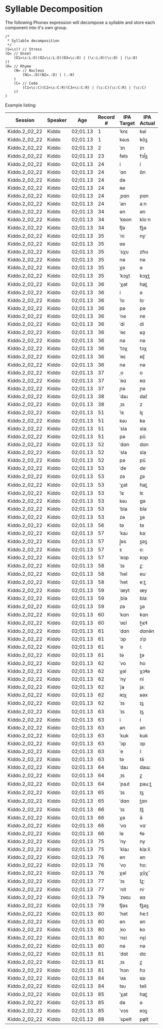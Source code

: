 # Syllable Decomposition

The following Phonex expression will decompose a syllable and store each component into it's own group.

```
/*
 * Syllable decomposition
 */
(S=\s)? // Stress
(O= // Onset
	(O1=\c:L:O)(O2=\c:L:O)(O3=\c:O) | (\c:L:O)(\c:O) | (\c:O)
)?
(R= // Rhyme
	(N= // Nucleus
		(N1=.:D)(N2=.:D) | (.:N)
	)
	(C= // Coda
		(C1=\c:C)(C2=\c:C:R)(C3=\c:C:R) | (\c:C)(\c:C:R) | (\c:C)
	)?
)
```

Example listing:

| Session | Speaker | Age | Record # | IPA Target | IPA Actual | Alignment | S | O | O1 | O2 | O3 | R | N | N1 | N2 | C | C1 | C2 | C3 |
| --- | --- | --- | --- | --- | --- | --- | --- | --- | --- | --- | --- | --- | --- | --- | --- | --- | --- | --- | --- |
| Kiddo.2_02_22 | Kiddo | 02;01.13 | 1 | ˈknɪ | kʁi | k↔k,n↔ʁ,ɪ↔i | ˈ | kn | k | n |  | ɪ | ɪ | ɪ |  |  |  |  |  |
| Kiddo.2_02_22 | Kiddo | 02;01.13 | 1 | kəɹs | kös̪ | k↔k,ə↔ö,ɹ↔∅,s↔s̪ |  | k | k |  |  | əɹs | ə | ə |  | ɹs | ɹ | s |  |
| Kiddo.2_02_22 | Kiddo | 02;01.13 | 2 | ˈɪn | ɪn | ɪ↔ɪ,n↔n | ˈ |  |  |  |  | ɪn | ɪ | ɪ |  | n | n |  |  |
| Kiddo.2_02_22 | Kiddo | 02;01.13 | 23 | fəls | fɔḷ̆s̪ | f↔f,ə↔ɔ,l↔ḷ̆,s↔s̪ |  | f | f |  |  | əls | ə | ə |  | ls | l | s |  |
| Kiddo.2_02_22 | Kiddo | 02;01.13 | 24 | i | i | i↔i |  |  |  |  |  | i | i | i |  |  |  |  |  |
| Kiddo.2_02_22 | Kiddo | 02;01.13 | 24 | ˈɑn | ɑ̃n | ɑ↔ɑ̃,n↔n | ˈ |  |  |  |  | ɑn | ɑ | ɑ |  | n | n |  |  |
| Kiddo.2_02_22 | Kiddo | 02;01.13 | 24 | də |  | d↔∅,ə↔∅ |  | d | d |  |  | ə | ə | ə |  |  |  |  |  |
| Kiddo.2_02_22 | Kiddo | 02;01.13 | 24 | ʀə |  | ʀ↔∅,ə↔∅ |  | ʀ | ʀ |  |  | ə | ə | ə |  |  |  |  |  |
| Kiddo.2_02_22 | Kiddo | 02;01.13 | 24 | ˌpɑn | pɑn | p↔p,ɑ↔ɑ,n↔n | ˌ | p | p |  |  | ɑn | ɑ | ɑ |  | n | n |  |  |
| Kiddo.2_02_22 | Kiddo | 02;01.13 | 24 | ˈan | aːn | a↔aː,n↔n | ˈ |  |  |  |  | an | a | a |  | n | n |  |  |
| Kiddo.2_02_22 | Kiddo | 02;01.13 | 34 | ən | ən | ə↔ə,n↔n |  |  |  |  |  | ən | ə | ə |  | n | n |  |  |
| Kiddo.2_02_22 | Kiddo | 02;01.13 | 34 | ˈkʀon | kloˑn | k↔k,ʀ↔l,o↔oˑ,n↔n | ˈ | kʀ | k | ʀ |  | on | o | o |  | n | n |  |  |
| Kiddo.2_02_22 | Kiddo | 02;01.13 | 34 | t͡jə | t͡s̪ə | t͡j↔t͡s̪,ə↔ə |  | t͡j | t͡j |  |  | ə | ə | ə |  |  |  |  |  |
| Kiddo.2_02_22 | Kiddo | 02;01.13 | 35 | ˈni | nyˑ | n↔n,i↔yˑ | ˈ | n | n |  |  | i | i | i |  |  |  |  |  |
| Kiddo.2_02_22 | Kiddo | 02;01.13 | 35 | ʋə |  | ʋ↔∅,ə↔∅ |  | ʋ | ʋ |  |  | ə | ə | ə |  |  |  |  |  |
| Kiddo.2_02_22 | Kiddo | 02;01.13 | 35 | ˈsχu | zhu | s↔z,χ↔h,u↔u | ˈ | sχ | s | χ |  | u | u | u |  |  |  |  |  |
| Kiddo.2_02_22 | Kiddo | 02;01.13 | 35 | nə | nə | n↔n,ə↔ə |  | n | n |  |  | ə | ə | ə |  |  |  |  |  |
| Kiddo.2_02_22 | Kiddo | 02;01.13 | 35 | χə | ə | χ↔∅,ə↔ə |  | χ | χ |  |  | ə | ə | ə |  |  |  |  |  |
| Kiddo.2_02_22 | Kiddo | 02;01.13 | 35 | ˈkɔχt | kɔχt̪ | k↔k,ɔ↔ɔ,χ↔χ,t↔t̪ | ˈ | k | k |  |  | ɔχt | ɔ | ɔ |  | χt | χ | t |  |
| Kiddo.2_02_22 | Kiddo | 02;01.13 | 36 | ˈχat | hat̪ | χ↔h,a↔a,t↔t̪ | ˈ | χ | χ |  |  | at | a | a |  | t | t |  |  |
| Kiddo.2_02_22 | Kiddo | 02;01.13 | 36 | i | ə | i↔ə |  |  |  |  |  | i | i | i |  |  |  |  |  |
| Kiddo.2_02_22 | Kiddo | 02;01.13 | 36 | ˈlo | loˑ | l↔l,o↔oˑ | ˈ | l | l |  |  | o | o | o |  |  |  |  |  |
| Kiddo.2_02_22 | Kiddo | 02;01.13 | 36 | pə | pə | p↔p,ə↔ə |  | p | p |  |  | ə | ə | ə |  |  |  |  |  |
| Kiddo.2_02_22 | Kiddo | 02;01.13 | 36 | ˈne | ne | n↔n,e↔e | ˈ | n | n |  |  | e | e | e |  |  |  |  |  |
| Kiddo.2_02_22 | Kiddo | 02;01.13 | 36 | ˈdi | di | d↔d,i↔i | ˈ | d | d |  |  | i | i | i |  |  |  |  |  |
| Kiddo.2_02_22 | Kiddo | 02;01.13 | 36 | ˈʀɛ | ʁa̝ | ʀ↔ʁ,ɛ↔a̝ | ˈ | ʀ | ʀ |  |  | ɛ | ɛ | ɛ |  |  |  |  |  |
| Kiddo.2_02_22 | Kiddo | 02;01.13 | 36 | nə | nə | n↔n,ə↔ə |  | n | n |  |  | ə | ə | ə |  |  |  |  |  |
| Kiddo.2_02_22 | Kiddo | 02;01.13 | 36 | ˈtɔχ | tɔχ | t↔t,ɔ↔ɔ,χ↔χ | ˈ | t | t |  |  | ɔχ | ɔ | ɔ |  | χ | χ |  |  |
| Kiddo.2_02_22 | Kiddo | 02;01.13 | 36 | ˈʀɛ | ʀɛ̞̃ | ʀ↔ʀ,ɛ↔ɛ̞̃ | ˈ | ʀ | ʀ |  |  | ɛ | ɛ | ɛ |  |  |  |  |  |
| Kiddo.2_02_22 | Kiddo | 02;01.13 | 36 | nə | nə | n↔n,ə↔ə |  | n | n |  |  | ə | ə | ə |  |  |  |  |  |
| Kiddo.2_02_22 | Kiddo | 02;01.13 | 37 | ˌo | o | o↔o | ˌ |  |  |  |  | o | o | o |  |  |  |  |  |
| Kiddo.2_02_22 | Kiddo | 02;01.13 | 37 | ˈʀɑ | ʀɑ | ʀ↔ʀ,ɑ↔ɑ | ˈ | ʀ | ʀ |  |  | ɑ | ɑ | ɑ |  |  |  |  |  |
| Kiddo.2_02_22 | Kiddo | 02;01.13 | 37 | ɲə | ɲə | ɲ↔ɲ,ə↔ə |  | ɲ | ɲ |  |  | ə | ə | ə |  |  |  |  |  |
| Kiddo.2_02_22 | Kiddo | 02;01.13 | 38 | ˈdaɹ | daɪ̆ | d↔d,a↔a,∅↔ɪ̆,ɹ↔∅ | ˈ | d | d |  |  | aɹ | a | a |  | ɹ | ɹ |  |  |
| Kiddo.2_02_22 | Kiddo | 02;01.13 | 38 | ˌɪs | z | ɪ↔∅,s↔z | ˌ |  |  |  |  | ɪs | ɪ | ɪ |  | s | s |  |  |
| Kiddo.2_02_22 | Kiddo | 02;01.13 | 51 | ˈlɛ | lɛ̞ | l↔l,ɛ↔ɛ̞ | ˈ | l | l |  |  | ɛ | ɛ | ɛ |  |  |  |  |  |
| Kiddo.2_02_22 | Kiddo | 02;01.13 | 51 | kəɹ | kə | k↔k,ə↔ə,ɹ↔∅ |  | k | k |  |  | əɹ | ə | ə |  | ɹ | ɹ |  |  |
| Kiddo.2_02_22 | Kiddo | 02;01.13 | 51 | ˈsla | slaː | s↔s,l↔l,a↔aː | ˈ | sl | s | l |  | a | a | a |  |  |  |  |  |
| Kiddo.2_02_22 | Kiddo | 02;01.13 | 51 | pə | pŭ | p↔p,ə↔ŭ |  | p | p |  |  | ə | ə | ə |  |  |  |  |  |
| Kiddo.2_02_22 | Kiddo | 02;01.13 | 52 | ˈdɑn | dɑn | d↔d,ɑ↔ɑ,n↔n | ˈ | d | d |  |  | ɑn | ɑ | ɑ |  | n | n |  |  |
| Kiddo.2_02_22 | Kiddo | 02;01.13 | 52 | ˈsla | sla | s↔s,l↔l,a↔a | ˈ | sl | s | l |  | a | a | a |  |  |  |  |  |
| Kiddo.2_02_22 | Kiddo | 02;01.13 | 52 | pə | pŭ | p↔p,ə↔ŭ |  | p | p |  |  | ə | ə | ə |  |  |  |  |  |
| Kiddo.2_02_22 | Kiddo | 02;01.13 | 53 | ˈde | deˑ | d↔d,e↔eˑ | ˈ | d | d |  |  | e | e | e |  |  |  |  |  |
| Kiddo.2_02_22 | Kiddo | 02;01.13 | 53 | zə | z̪ə | z↔z̪,ə↔ə |  | z | z |  |  | ə | ə | ə |  |  |  |  |  |
| Kiddo.2_02_22 | Kiddo | 02;01.13 | 53 | ˈχat | hat̪ | χ↔h,a↔a,t↔t̪ | ˈ | χ | χ |  |  | at | a | a |  | t | t |  |  |
| Kiddo.2_02_22 | Kiddo | 02;01.13 | 53 | ˈlɛ | lɛ | l↔l,ɛ↔ɛ | ˈ | l | l |  |  | ɛ | ɛ | ɛ |  |  |  |  |  |
| Kiddo.2_02_22 | Kiddo | 02;01.13 | 53 | kəɹ | ɡə | k↔ɡ,ə↔ə,ɹ↔∅ |  | k | k |  |  | əɹ | ə | ə |  | ɹ | ɹ |  |  |
| Kiddo.2_02_22 | Kiddo | 02;01.13 | 53 | ˈbla | blaˑ | b↔b,l↔l,a↔aˑ | ˈ | bl | b | l |  | a | a | a |  |  |  |  |  |
| Kiddo.2_02_22 | Kiddo | 02;01.13 | 53 | zə | s̪ə | z↔s̪,ə↔ə |  | z | z |  |  | ə | ə | ə |  |  |  |  |  |
| Kiddo.2_02_22 | Kiddo | 02;01.13 | 56 | tə | tə | t↔t,ə↔ə |  | t | t |  |  | ə | ə | ə |  |  |  |  |  |
| Kiddo.2_02_22 | Kiddo | 02;01.13 | 57 | ˈkaɹ | kaː | k↔k,a↔aː,ɹ↔∅ | ˈ | k | k |  |  | aɹ | a | a |  | ɹ | ɹ |  |  |
| Kiddo.2_02_22 | Kiddo | 02;01.13 | 57 | ʃ̟əs | s̪əs̪ | ʃ̟↔s̪,ə↔ə,s↔s̪ |  | ʃ̟ | ʃ̟ |  |  | əs | ə | ə |  | s | s |  |  |
| Kiddo.2_02_22 | Kiddo | 02;01.13 | 57 | ɛ | oː | ɛ↔oː |  |  |  |  |  | ɛ | ɛ | ɛ |  |  |  |  |  |
| Kiddo.2_02_22 | Kiddo | 02;01.13 | 57 | ˈʀɔp | ʀɔp | ʀ↔ʀ,ɔ↔ɔ,p↔p | ˈ | ʀ | ʀ |  |  | ɔp | ɔ | ɔ |  | p | p |  |  |
| Kiddo.2_02_22 | Kiddo | 02;01.13 | 58 | ˈɪs | z̪ː | ɪ↔∅,s↔z̪ː | ˈ |  |  |  |  | ɪs | ɪ | ɪ |  | s | s |  |  |
| Kiddo.2_02_22 | Kiddo | 02;01.13 | 58 | ˈhel | euˑ | h↔∅,e↔e,∅↔uˑ,l↔∅ | ˈ | h | h |  |  | el | e | e |  | l | l |  |  |
| Kiddo.2_02_22 | Kiddo | 02;01.13 | 58 | ˈhet | eːt̪ | h↔∅,e↔eː,t↔t̪ | ˈ | h | h |  |  | et | e | e |  | t | t |  |  |
| Kiddo.2_02_22 | Kiddo | 02;01.13 | 59 | ˈœyt | œy | œ↔œ,y↔y,t↔∅ | ˈ |  |  |  |  | œyt | œy | œ | y | t | t |  |  |
| Kiddo.2_02_22 | Kiddo | 02;01.13 | 59 | ˌbla | blaː | b↔b,l↔l,a↔aː | ˌ | bl | b | l |  | a | a | a |  |  |  |  |  |
| Kiddo.2_02_22 | Kiddo | 02;01.13 | 59 | zə | s̪ə | z↔s̪,ə↔ə |  | z | z |  |  | ə | ə | ə |  |  |  |  |  |
| Kiddo.2_02_22 | Kiddo | 02;01.13 | 60 | ˈkɑn | kɑn | k↔k,ɑ↔ɑ,n↔n | ˈ | k | k |  |  | ɑn | ɑ | ɑ |  | n | n |  |  |
| Kiddo.2_02_22 | Kiddo | 02;01.13 | 60 | ˈʋɛl | h̺ɛɬ | ʋ↔h̺,ɛ↔ɛ,l↔ɬ | ˈ | ʋ | ʋ |  |  | ɛl | ɛ | ɛ |  | l | l |  |  |
| Kiddo.2_02_22 | Kiddo | 02;01.13 | 61 | ˈdɑn | dɑnə̃n | d↔d,ɑ↔ɑ,∅↔n,∅↔ə̃,n↔n | ˈ | d | d |  |  | ɑn | ɑ | ɑ |  | n | n |  |  |
| Kiddo.2_02_22 | Kiddo | 02;01.13 | 61 | ˈɔp | ɔˈp | ɔ↔ɔ,p↔p | ˈ |  |  |  |  | ɔp | ɔ | ɔ |  | p | p |  |  |
| Kiddo.2_02_22 | Kiddo | 02;01.13 | 61 | ˈe | iː | e↔iː | ˈ |  |  |  |  | e | e | e |  |  |  |  |  |
| Kiddo.2_02_22 | Kiddo | 02;01.13 | 61 | tə | t̪ə | t↔t̪,ə↔ə |  | t | t |  |  | ə | ə | ə |  |  |  |  |  |
| Kiddo.2_02_22 | Kiddo | 02;01.13 | 62 | ˈvo | ho | v↔h,o↔o | ˈ | v | v |  |  | o | o | o |  |  |  |  |  |
| Kiddo.2_02_22 | Kiddo | 02;01.13 | 62 | χəl | χɔɬə | χ↔χ,∅↔ɔ,∅↔ɬ,ə↔ə,l↔∅ |  | χ | χ |  |  | əl | ə | ə |  | l | l |  |  |
| Kiddo.2_02_22 | Kiddo | 02;01.13 | 62 | ˈny | ni | n↔n,y↔i | ˈ | n | n |  |  | y | y | y |  |  |  |  |  |
| Kiddo.2_02_22 | Kiddo | 02;01.13 | 62 | ˈja | jaː | j↔j,a↔aː | ˈ | j | j |  |  | a | a | a |  |  |  |  |  |
| Kiddo.2_02_22 | Kiddo | 02;01.13 | 62 | ʀɪχ | ʁəx | ʀ↔ʁ,ɪ↔ə,χ↔x |  | ʀ | ʀ |  |  | ɪχ | ɪ | ɪ |  | χ | χ |  |  |
| Kiddo.2_02_22 | Kiddo | 02;01.13 | 62 | ˈɪs | ɪs̪ | ɪ↔ɪ,s↔s̪ | ˈ |  |  |  |  | ɪs | ɪ | ɪ |  | s | s |  |  |
| Kiddo.2_02_22 | Kiddo | 02;01.13 | 63 | ˈɪs | ɪs̪ | ɪ↔ɪ,s↔s̪ | ˈ |  |  |  |  | ɪs | ɪ | ɪ |  | s | s |  |  |
| Kiddo.2_02_22 | Kiddo | 02;01.13 | 63 | i | i | i↔i |  |  |  |  |  | i | i | i |  |  |  |  |  |
| Kiddo.2_02_22 | Kiddo | 02;01.13 | 63 | ən | ən | ə↔ə,n↔n |  |  |  |  |  | ən | ə | ə |  | n | n |  |  |
| Kiddo.2_02_22 | Kiddo | 02;01.13 | 63 | ˈkuk | kuk | k↔k,u↔u,k↔k | ˈ | k | k |  |  | uk | u | u |  | k | k |  |  |
| Kiddo.2_02_22 | Kiddo | 02;01.13 | 63 | ˈɔp | ɔp | ɔ↔ɔ,p↔p | ˈ |  |  |  |  | ɔp | ɔ | ɔ |  | p | p |  |  |
| Kiddo.2_02_22 | Kiddo | 02;01.13 | 63 | ˈe | iː | e↔iː | ˈ |  |  |  |  | e | e | e |  |  |  |  |  |
| Kiddo.2_02_22 | Kiddo | 02;01.13 | 63 | tə | tə̆ | t↔t,ə↔ə̆ |  | t | t |  |  | ə | ə | ə |  |  |  |  |  |
| Kiddo.2_02_22 | Kiddo | 02;01.13 | 64 | ˈdaɹ | daɯː | d↔d,a↔a,∅↔ɯː,ɹ↔∅ | ˈ | d | d |  |  | aɹ | a | a |  | ɹ | ɹ |  |  |
| Kiddo.2_02_22 | Kiddo | 02;01.13 | 64 | ˌɪs | z̪ | ɪ↔∅,s↔z̪ | ˌ |  |  |  |  | ɪs | ɪ | ɪ |  | s | s |  |  |
| Kiddo.2_02_22 | Kiddo | 02;01.13 | 64 | ˈpaɹt | pauːt̪ | p↔p,a↔a,∅↔uː,ɹ↔∅,t↔t̪ | ˈ | p | p |  |  | aɹt | a | a |  | ɹt | ɹ | t |  |
| Kiddo.2_02_22 | Kiddo | 02;01.13 | 65 | ˈɪs | ɪs̪ | ɪ↔ɪ,s↔s̪ | ˈ |  |  |  |  | ɪs | ɪ | ɪ |  | s | s |  |  |
| Kiddo.2_02_22 | Kiddo | 02;01.13 | 65 | ˈdɑn | t̪ɑn | d↔t̪,ɑ↔ɑ,n↔n | ˈ | d | d |  |  | ɑn | ɑ | ɑ |  | n | n |  |  |
| Kiddo.2_02_22 | Kiddo | 02;01.13 | 66 | ˈɪs | ɪ̆s̪̆ | ɪ↔ɪ̆,s↔s̪̆ | ˈ |  |  |  |  | ɪs | ɪ | ɪ |  | s | s |  |  |
| Kiddo.2_02_22 | Kiddo | 02;01.13 | 66 | χə | ə̆ | χ↔∅,ə↔ə̆ |  | χ | χ |  |  | ə | ə | ə |  |  |  |  |  |
| Kiddo.2_02_22 | Kiddo | 02;01.13 | 66 | ˈvɑ | vɑˑ | v↔v,ɑ↔ɑˑ | ˈ | v | v |  |  | ɑ | ɑ | ɑ |  |  |  |  |  |
| Kiddo.2_02_22 | Kiddo | 02;01.13 | 66 | lə | ɬə | l↔ɬ,ə↔ə |  | l | l |  |  | ə | ə | ə |  |  |  |  |  |
| Kiddo.2_02_22 | Kiddo | 02;01.13 | 75 | ˈny | ny | n↔n,y↔y | ˈ | n | n |  |  | y | y | y |  |  |  |  |  |
| Kiddo.2_02_22 | Kiddo | 02;01.13 | 75 | ˈklaɹ | klaːx̆ | k↔k,l↔l,a↔aː,ɹ↔x̆ | ˈ | kl | k | l |  | aɹ | a | a |  | ɹ | ɹ |  |  |
| Kiddo.2_02_22 | Kiddo | 02;01.13 | 76 | ən | ən | ə↔ə,n↔n |  |  |  |  |  | ən | ə | ə |  | n | n |  |  |
| Kiddo.2_02_22 | Kiddo | 02;01.13 | 76 | ˈvo | hoː | v↔h,o↔oː | ˈ | v | v |  |  | o | o | o |  |  |  |  |  |
| Kiddo.2_02_22 | Kiddo | 02;01.13 | 76 | χəl | χŭχ̆ | χ↔χ,ə↔ŭ,l↔χ̆ |  | χ | χ |  |  | əl | ə | ə |  | l | l |  |  |
| Kiddo.2_02_22 | Kiddo | 02;01.13 | 77 | ˈɪs | ɪ̆z̪ː | ɪ↔ɪ̆,s↔z̪ː | ˈ |  |  |  |  | ɪs | ɪ | ɪ |  | s | s |  |  |
| Kiddo.2_02_22 | Kiddo | 02;01.13 | 77 | ˈnit | niˑ | n↔n,i↔iˑ,t↔∅ | ˈ | n | n |  |  | it | i | i |  | t | t |  |  |
| Kiddo.2_02_22 | Kiddo | 02;01.13 | 79 | ˈzʋɑɹ | ʋɑ | z↔∅,ʋ↔ʋ,ɑ↔ɑ,ɹ↔∅ | ˈ | zʋ | z | ʋ |  | ɑɹ | ɑ | ɑ |  | ɹ | ɹ |  |  |
| Kiddo.2_02_22 | Kiddo | 02;01.13 | 79 | t͡jəs | t͡s̪əs̪ | t͡j↔t͡s̪,ə↔ə,s↔s̪ |  | t͡j | t͡j |  |  | əs | ə | ə |  | s | s |  |  |
| Kiddo.2_02_22 | Kiddo | 02;01.13 | 80 | ˈhet | heːt | h↔h,e↔eː,t↔t | ˈ | h | h |  |  | et | e | e |  | t | t |  |  |
| Kiddo.2_02_22 | Kiddo | 02;01.13 | 80 | ən | ən | ə↔ə,n↔n |  |  |  |  |  | ən | ə | ə |  | n | n |  |  |
| Kiddo.2_02_22 | Kiddo | 02;01.13 | 80 | ˌko | ko | k↔k,o↔o | ˌ | k | k |  |  | o | o | o |  |  |  |  |  |
| Kiddo.2_02_22 | Kiddo | 02;01.13 | 80 | ˈnɛi | nɛ̞i | n↔n,ɛ↔ɛ̞,i↔i | ˈ | n | n |  |  | ɛi | ɛi | ɛ | i |  |  |  |  |
| Kiddo.2_02_22 | Kiddo | 02;01.13 | 80 | nə | nə | n↔n,ə↔ə |  | n | n |  |  | ə | ə | ə |  |  |  |  |  |
| Kiddo.2_02_22 | Kiddo | 02;01.13 | 81 | ˈdɑt | dɑ | d↔d,ɑ↔ɑ,t↔∅ | ˈ | d | d |  |  | ɑt | ɑ | ɑ |  | t | t |  |  |
| Kiddo.2_02_22 | Kiddo | 02;01.13 | 81 | ˌɪs | z̪ | ɪ↔∅,s↔z̪ | ˌ |  |  |  |  | ɪs | ɪ | ɪ |  | s | s |  |  |
| Kiddo.2_02_22 | Kiddo | 02;01.13 | 81 | ˈhɔn | ɦɔ | h↔ɦ,ɔ↔ɔ,n↔∅ | ˈ | h | h |  |  | ɔn | ɔ | ɔ |  | n | n |  |  |
| Kiddo.2_02_22 | Kiddo | 02;01.13 | 84 | ˈʋa | ʋaː | ʋ↔ʋ,a↔aː | ˈ | ʋ | ʋ |  |  | a | a | a |  |  |  |  |  |
| Kiddo.2_02_22 | Kiddo | 02;01.13 | 84 | təɹ | təx̆ | t↔t,ə↔ə,ɹ↔x̆ |  | t | t |  |  | əɹ | ə | ə |  | ɹ | ɹ |  |  |
| Kiddo.2_02_22 | Kiddo | 02;01.13 | 85 | ˈχat | hat̪ | χ↔h,a↔a,t↔t̪ | ˈ | χ | χ |  |  | at | a | a |  | t | t |  |  |
| Kiddo.2_02_22 | Kiddo | 02;01.13 | 85 | də | ə | d↔∅,ə↔ə |  | d | d |  |  | ə | ə | ə |  |  |  |  |  |
| Kiddo.2_02_22 | Kiddo | 02;01.13 | 85 | ˈvɔs | ʋɔs̪ | v↔ʋ,ɔ↔ɔ,s↔s̪ | ˈ | v | v |  |  | ɔs | ɔ | ɔ |  | s | s |  |  |
| Kiddo.2_02_22 | Kiddo | 02;01.13 | 88 | ˈspelt | pø̹lt | s↔∅,p↔p,e↔ø̹,l↔l,t↔t | ˈ | sp | s | p |  | elt | e | e |  | lt | l | t |  |

